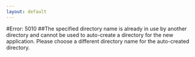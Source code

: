 ```yaml
---
layout: default
---
```


#Error: 5010
##The specified directory name is already in use by another directory and cannot be used to auto-create a directory for the new application. Please choose a different directory name for the auto-created directory.
